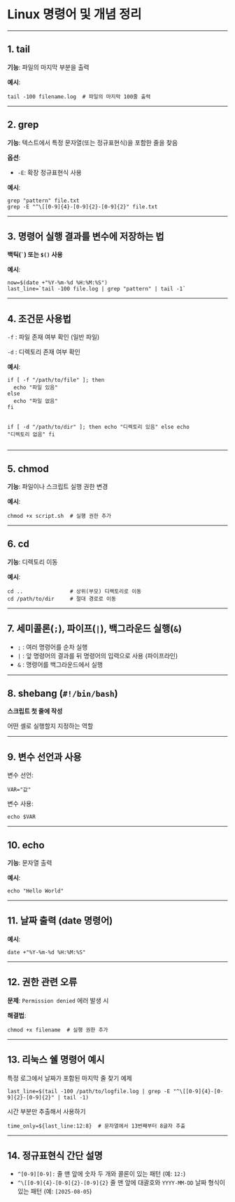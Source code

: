 <!DOCTYPE html>
<html lang="ko">
<head>
<meta charset="UTF-8" />
</head>
<body>

<h1>Linux 명령어 및 개념 정리</h1>

<hr />

<h2>1. tail</h2>
<p><strong>기능</strong>: 파일의 마지막 부분을 출력</p>
<p><strong>예시</strong>:</p>
<pre><code>tail -100 filename.log  # 파일의 마지막 100줄 출력</code></pre>

<hr />

<h2>2. grep</h2>
<p><strong>기능</strong>: 텍스트에서 특정 문자열(또는 정규표현식)을 포함한 줄을 찾음</p>
<p><strong>옵션</strong>:</p>
<ul>
  <li><code>-E</code>: 확장 정규표현식 사용</li>
</ul>
<p><strong>예시</strong>:</p>
<pre><code>grep "pattern" file.txt
grep -E "^\[[0-9]{4}-[0-9]{2}-[0-9]{2}" file.txt
</code></pre>

<hr />

<h2>3. 명령어 실행 결과를 변수에 저장하는 법</h2>
<p><strong>백틱(<code>`</code>) 또는 <code>$()</code> 사용</strong></p>
<p><strong>예시</strong>:</p>
<pre><code>now=$(date +"%Y-%m-%d %H:%M:%S")
last_line=`tail -100 file.log | grep "pattern" | tail -1`
</code></pre>

<hr />

<h2>4. 조건문 사용법</h2>
<p><code>-f</code> : 파일 존재 여부 확인 (일반 파일)</p>
<p><code>-d</code> : 디렉토리 존재 여부 확인</p>
<p><strong>예시</strong>:</p>
<pre><code>if [ -f "/path/to/file" ]; then
  echo "파일 있음"
else
  echo "파일 없음"
fi

if [ -d "/path/to/dir" ]; then
  echo "디렉토리 있음"
else
  echo "디렉토리 없음"
fi
</code></pre>

<hr />

<h2>5. chmod</h2>
<p><strong>기능</strong>: 파일이나 스크립트 실행 권한 변경</p>
<p><strong>예시</strong>:</p>
<pre><code>chmod +x script.sh  # 실행 권한 추가
</code></pre>

<hr />

<h2>6. cd</h2>
<p><strong>기능</strong>: 디렉토리 이동</p>
<p><strong>예시</strong>:</p>
<pre><code>cd ..               # 상위(부모) 디렉토리로 이동
cd /path/to/dir     # 절대 경로로 이동
</code></pre>

<hr />

<h2>7. 세미콜론(<code>;</code>), 파이프(<code>|</code>), 백그라운드 실행(<code>&</code>)</h2>
<ul>
  <li><code>;</code> : 여러 명령어를 순차 실행</li>
  <li><code>|</code> : 앞 명령어의 결과를 뒤 명령어의 입력으로 사용 (파이프라인)</li>
  <li><code>&</code> : 명령어를 백그라운드에서 실행</li>
</ul>

<hr />

<h2>8. shebang (<code>#!/bin/bash</code>)</h2>
<p><strong>스크립트 첫 줄에 작성</strong></p>
<p>어떤 셸로 실행할지 지정하는 역할</p>

<hr />

<h2>9. 변수 선언과 사용</h2>
<p>변수 선언:</p>
<pre><code>VAR="값"
</code></pre>
<p>변수 사용:</p>
<pre><code>echo $VAR
</code></pre>

<hr />

<h2>10. echo</h2>
<p><strong>기능</strong>: 문자열 출력</p>
<p><strong>예시</strong>:</p>
<pre><code>echo "Hello World"
</code></pre>

<hr />

<h2>11. 날짜 출력 (date 명령어)</h2>
<p><strong>예시</strong>:</p>
<pre><code>date +"%Y-%m-%d %H:%M:%S"
</code></pre>

<hr />

<h2>12. 권한 관련 오류</h2>
<p><strong>문제</strong>: <code>Permission denied</code> 에러 발생 시</p>
<p><strong>해결법</strong>:</p>
<pre><code>chmod +x filename  # 실행 권한 추가
</code></pre>

<hr />

<h2>13. 리눅스 쉘 명령어 예시</h2>
<p>특정 로그에서 날짜가 포함된 마지막 줄 찾기 예제</p>
<pre><code>last_line=$(tail -100 /path/to/logfile.log | grep -E "^\[[0-9]{4}-[0-9]{2}-[0-9]{2}" | tail -1)
</code></pre>
<p>시간 부분만 추출해서 사용하기</p>
<pre><code>time_only=${last_line:12:8}  # 문자열에서 13번째부터 8글자 추출
</code></pre>

<hr />

<h2>14. 정규표현식 간단 설명</h2>
<ul>
  <li><code>^[0-9][0-9]:</code>  
    줄 맨 앞에 숫자 두 개와 콜론이 있는 패턴 (예: <code>12:</code>)
  </li>
  <li><code>^\[[0-9]{4}-[0-9]{2}-[0-9]{2}</code>  
    줄 맨 앞에 대괄호와 <code>YYYY-MM-DD</code> 날짜 형식이 있는 패턴 (예: <code>[2025-08-05</code>)
  </li>
</ul>


</body>
</html>
